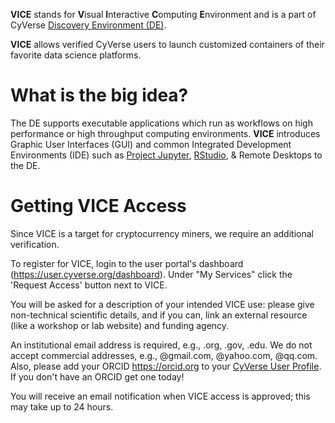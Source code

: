 **VICE** stands for **V**isual **I**nteractive **C**omputing **E**nvironment and is a part of CyVerse [Discovery Environment (DE)](https://de.cyverse.org).

**VICE** allows verified CyVerse users to launch customized containers of their favorite data science platforms.

# What is the big idea?

The DE supports executable applications which run as workflows on high performance or high throughput computing environments. **VICE** introduces Graphic User Interfaces (GUI) and common Integrated Development Environments (IDE) such as [Project Jupyter](http://jupyter.org/), [RStudio](https://www.rstudio.com/), & Remote Desktops to the DE.

# Getting VICE Access

Since VICE is a target for cryptocurrency miners, we require an additional verification. 

To register for VICE, login to the user portal's dashboard (<https://user.cyverse.org/dashboard>). Under "My Services" click the 'Request Access' button next to VICE. 

You will be asked for a description of your intended VICE use: please give non-technical scientific details, and if you can, link an external resource (like a workshop or lab website) and funding agency. 

An institutional email address is required, e.g., .org, .gov, .edu. We do not accept commercial addresses, e.g., @gmail.com, @yahoo.com, @qq.com. Also, please add your ORCID <https://orcid.org> to your [CyVerse User Profile](https://user.cyverse.org). If you don't have an ORCID get one today!

You will receive an email notification when VICE access is approved; this may take up to 24 hours.

